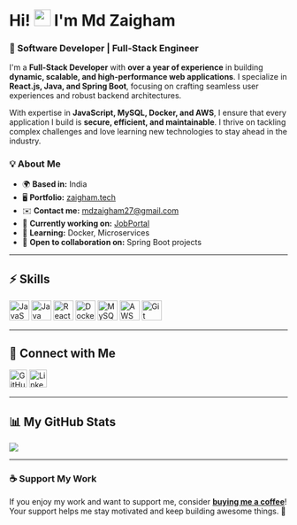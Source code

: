# Hi! <img src="https://user-images.githubusercontent.com/18350557/176309783-0785949b-9127-417c-8b55-ab5a4333674e.gif" width="30"> I'm Md Zaigham  

### 🚀 Software Developer | Full-Stack Engineer  

I'm a **Full-Stack Developer** with **over a year of experience** in building **dynamic, scalable, and high-performance web applications**. I specialize in **React.js, Java, and Spring Boot**, focusing on crafting seamless user experiences and robust backend architectures.  

With expertise in **JavaScript, MySQL, Docker, and AWS**, I ensure that every application I build is **secure, efficient, and maintainable**. I thrive on tackling complex challenges and love learning new technologies to stay ahead in the industry.  

### 💡 About Me  
- 🌍 **Based in:** India  
- 🖥️ **Portfolio:** [zaigham.tech](http://www.zaigham.tech)  
- ✉️ **Contact me:** [mdzaigham27@gmail.com](mailto:mdzaigham27@gmail.com)  
- 🚀 **Currently working on:** [JobPortal](http://jobportal-one-sigma.vercel.app/)  
- 🧠 **Learning:** Docker, Microservices  
- 🤝 **Open to collaboration on:** Spring Boot projects  

---

## ⚡ Skills  
<p align="left">
  <img src="https://raw.githubusercontent.com/danielcranney/readme-generator/main/public/icons/skills/javascript-colored.svg" width="36" height="36" alt="JavaScript" />
  <img src="https://raw.githubusercontent.com/danielcranney/readme-generator/main/public/icons/skills/java-colored.svg" width="36" height="36" alt="Java" />
  <img src="https://raw.githubusercontent.com/danielcranney/readme-generator/main/public/icons/skills/react-colored.svg" width="36" height="36" alt="React" />
  <img src="https://raw.githubusercontent.com/danielcranney/readme-generator/main/public/icons/skills/docker-colored.svg" width="36" height="36" alt="Docker" />
  <img src="https://raw.githubusercontent.com/danielcranney/readme-generator/main/public/icons/skills/mysql-colored.svg" width="36" height="36" alt="MySQL" />
  <img src="https://raw.githubusercontent.com/danielcranney/readme-generator/main/public/icons/skills/aws-colored.svg" width="36" height="36" alt="AWS" />
  <img src="https://raw.githubusercontent.com/danielcranney/readme-generator/main/public/icons/skills/git-colored.svg" width="36" height="36" alt="Git" />
</p>  

---

## 🔗 Connect with Me  
<p align="left">
  <a href="https://github.com/ZaighamCodes" target="_blank"><img src="https://raw.githubusercontent.com/danielcranney/readme-generator/main/public/icons/socials/github.svg" width="32" height="32" alt="GitHub" /></a>
  <a href="https://www.linkedin.com/in/md-zaigham-97b7ba259/" target="_blank"><img src="https://raw.githubusercontent.com/danielcranney/readme-generator/main/public/icons/socials/linkedin.svg" width="32" height="32" alt="LinkedIn" /></a>
</p>  

---

## 📊 My GitHub Stats  
<p align="left">
  <a href="http://www.github.com/ZaighamCodes">
    <img src="https://github-readme-streak-stats.herokuapp.com/?user=ZaighamCodes&stroke=ffffff&background=1c1917&ring=0891b2&fire=0891b2&currStreakNum=ffffff&currStreakLabel=0891b2&sideNums=ffffff&sideLabels=ffffff&dates=ffffff&hide_border=true" />
  </a>
</p>  

---

### ☕ Support My Work  
If you enjoy my work and want to support me, consider **[buying me a coffee](https://www.buymeacoffee.com/ZaighamCodes)**! Your support helps me stay motivated and keep building awesome things. 🚀  
